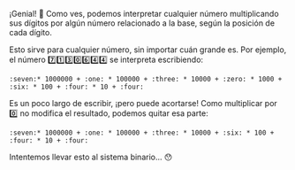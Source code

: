 ¡Genial! :muscle: Como ves, podemos interpretar cualquier número multiplicando sus dígitos por algún número relacionado a la base, según la posición de cada dígito.

Esto sirve para cualquier número, sin importar cuán grande es. Por ejemplo, el número :seven::one::three::zero::six::four::four: se interpreta escribiendo:

`:seven:* 1000000 + :one: * 100000 + :three: * 10000 + :zero: * 1000 + :six: * 100 + :four: * 10 + :four:`

Es un poco largo de escribir, ¡pero puede acortarse! Como multiplicar por :zero: no modifica el resultado, podemos quitar esa parte:

`:seven:* 1000000 + :one: * 100000 + :three: * 10000 + :six: * 100 + :four: * 10 + :four:`

Intentemos llevar esto al sistema binario... :hushed: